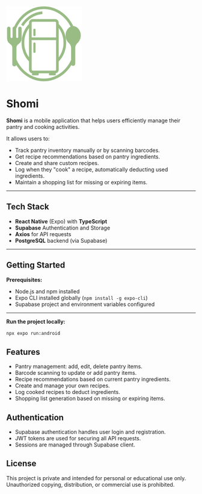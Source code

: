 <img src="assets/images/shomi-light-logo.svg" alt="Shomi Logo" width="200"/>

# Shomi

**Shomi** is a mobile application that helps users efficiently manage their pantry and cooking activities.

It allows users to:

- Track pantry inventory manually or by scanning barcodes.
- Get recipe recommendations based on pantry ingredients.
- Create and share custom recipes.
- Log when they "cook" a recipe, automatically deducting used ingredients.
- Maintain a shopping list for missing or expiring items.

---

## Tech Stack

- **React Native** (Expo) with **TypeScript**
- **Supabase** Authentication and Storage
- **Axios** for API requests
- **PostgreSQL** backend (via Supabase)

---

## Getting Started

**Prerequisites:**

- Node.js and npm installed
- Expo CLI installed globally (`npm install -g expo-cli`)
- Supabase project and environment variables configured

---

**Run the project locally:**

```bash
npx expo run:android
```

## Features

- Pantry management: add, edit, delete pantry items.
- Barcode scanning to update or add pantry items.
- Recipe recommendations based on current pantry ingredients.
- Create and manage your own recipes.
- Log cooked recipes to deduct ingredients.
- Shopping list generation based on missing or expiring items.

## Authentication

- Supabase authentication handles user login and registration.
- JWT tokens are used for securing all API requests.
- Sessions are managed through Supabase client.

## License

This project is private and intended for personal or educational use only.
Unauthorized copying, distribution, or commercial use is prohibited.
